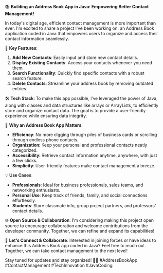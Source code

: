 <BR>📚 **Building an Address Book App in Java: Empowering Better Contact Management!**

In today's digital age, efficient contact management is more important than ever. I'm excited to share a project I've been working on: an Address Book application coded in Java that empowers users to organize and access their contact information seamlessly.

📌 **Key Features**:
1. **Add New Contacts**: Easily input and store new contact details.
2. **Display Existing Contacts**: Access your contacts whenever you need them.
3. **Search Functionality**: Quickly find specific contacts with a robust search feature.
4. **Delete Contacts**: Streamline your address book by removing outdated entries.

🛠️ **Tech Stack**:
To make this app possible, I've leveraged the power of Java, along with classes and data structures like arrays or ArrayLists, to efficiently store and organize contact data. The goal is to provide a user-friendly experience while ensuring data integrity.

🌟 **Why an Address Book App Matters**:
- **Efficiency**: No more digging through piles of business cards or scrolling through endless phone contacts.
- **Organization**: Keep your personal and professional contacts neatly categorized.
- **Accessibility**: Retrieve contact information anytime, anywhere, with just a few clicks.
- **Simplicity**: User-friendly features make contact management a breeze.

💡 **Use Cases**:
- **Professionals**: Ideal for business professionals, sales teams, and networking enthusiasts.
- **Personal Use**: Keep track of friends, family, and social connections effortlessly.
- **Students**: Store classmate info, group project partners, and professors' contact details.

🌐 **Open Source & Collaboration**:
I'm considering making this project open source to encourage collaboration and welcome contributions from the developer community. Together, we can refine and expand its capabilities!

🙌 **Let's Connect & Collaborate**:
Interested in joining forces or have ideas to enhance this Address Book app coded in Java? Feel free to reach out. Together, we can take contact management to the next level!

Stay tuned for updates and stay organized! 📇🚀 #AddressBookApp #ContactManagement #TechInnovation #JavaCoding
